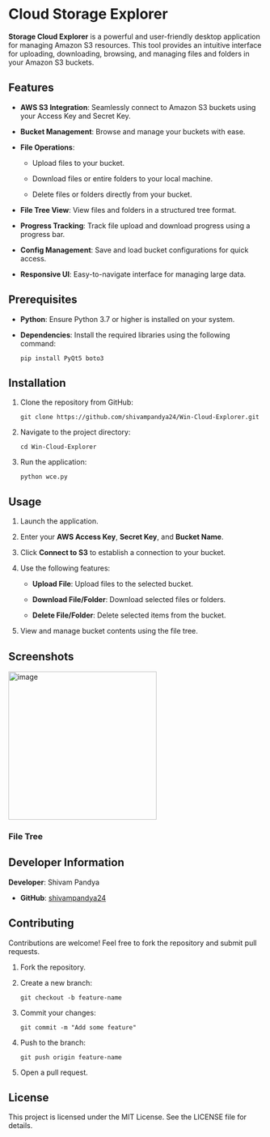 # Cloud Storage Explorer

**Storage Cloud Explorer** is a powerful and user-friendly desktop application for managing Amazon S3 resources. This tool provides an intuitive interface for uploading, downloading, browsing, and managing files and folders in your Amazon S3 buckets.

## Features

-   **AWS S3 Integration**: Seamlessly connect to Amazon S3 buckets using your Access Key and Secret Key.
    
-   **Bucket Management**: Browse and manage your buckets with ease.
    
-   **File Operations**:
    
    -   Upload files to your bucket.
        
    -   Download files or entire folders to your local machine.
        
    -   Delete files or folders directly from your bucket.
        
-   **File Tree View**: View files and folders in a structured tree format.
    
-   **Progress Tracking**: Track file upload and download progress using a progress bar.
    
-   **Config Management**: Save and load bucket configurations for quick access.
    
-   **Responsive UI**: Easy-to-navigate interface for managing large data.
    
    

## Prerequisites

-   **Python**: Ensure Python 3.7 or higher is installed on your system.
    
-   **Dependencies**: Install the required libraries using the following command:
    
    ```
    pip install PyQt5 boto3
    ```
    

## Installation

1.  Clone the repository from GitHub:
    
    ```
    git clone https://github.com/shivampandya24/Win-Cloud-Explorer.git
    ```
    
2.  Navigate to the project directory:
    
    ```
    cd Win-Cloud-Explorer
    ```
    
3.  Run the application:
    
    ```
    python wce.py
    ```
    

## Usage

1.  Launch the application.
    
2.  Enter your **AWS Access Key**, **Secret Key**, and **Bucket Name**.
    
3.  Click **Connect to S3** to establish a connection to your bucket.
    
4.  Use the following features:
    
    -   **Upload File**: Upload files to the selected bucket.
        
    -   **Download File/Folder**: Download selected files or folders.
        
    -   **Delete File/Folder**: Delete selected items from the bucket.
        
5.  View and manage bucket contents using the file tree.
    

## Screenshots

<img width="293" alt="image" src="https://github.com/user-attachments/assets/d641b0f2-5bf2-4a28-bdb5-b9d9a5a14196" />

### File Tree

## Developer Information

**Developer**: Shivam Pandya

-   **GitHub**: [shivampandya24](https://github.com/shivampandya24/Win-Cloud-Explorer)
    

## Contributing

Contributions are welcome! Feel free to fork the repository and submit pull requests.

1.  Fork the repository.
    
2.  Create a new branch:
    
    ```
    git checkout -b feature-name
    ```
    
3.  Commit your changes:
    
    ```
    git commit -m "Add some feature"
    ```
    
4.  Push to the branch:
    
    ```
    git push origin feature-name
    ```
    
5.  Open a pull request.
    

## License

This project is licensed under the MIT License. See the LICENSE file for details.
